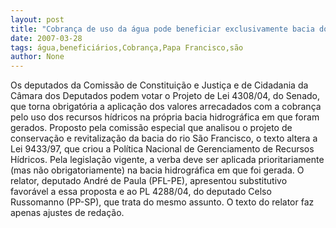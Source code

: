 ```yaml
---
layout: post
title: "Cobrança de uso da água pode beneficiar exclusivamente bacia do São Francisco"
date: 2007-03-28
tags: água,beneficiários,Cobrança,Papa Francisco,são
author: None
---
```

Os deputados da Comissão de Constituição e Justiça e de Cidadania da Câmara dos Deputados podem votar o Projeto de Lei 4308/04, do Senado, que torna obrigatória a aplicação dos valores arrecadados com a cobrança pelo uso dos recursos hídricos na própria bacia hidrográfica em que foram gerados. 
Proposto pela comissão especial que analisou o projeto de conservação e revitalização da bacia do rio São Francisco, o texto altera a Lei 9433/97, que criou a Política Nacional de Gerenciamento de Recursos Hídricos.
Pela legislação vigente, a verba deve ser aplicada prioritariamente (mas não obrigatoriamente) na bacia hidrográfica em que foi gerada. 
O relator, deputado André de Paula (PFL-PE), apresentou substitutivo favorável a essa proposta e ao PL 4288/04, do deputado Celso Russomanno (PP-SP), que trata do mesmo assunto. O texto do relator faz apenas ajustes de redação. 
